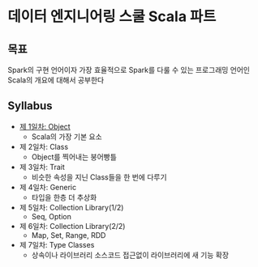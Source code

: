 # 데이터 엔지니어링 스쿨 Scala 파트

## 목표

Spark의 구현 언어이자 가장 효율적으로 Spark를 다룰 수 있는 프로그래밍 언어인 Scala의 개요에 대해서 공부한다

## Syllabus

* [제 1일차: Object](/Class1.html)
  * Scala의 가장 기본 요소
* 제 2일차: Class
  * Object를 찍어내는 붕어빵틀
* 제 3일차: Trait
  * 비슷한 속성을 지닌 Class들을 한 번에 다루기
* 제 4일차: Generic
  * 타입을 한층 더 추상화
* 제 5일차: Collection Library(1/2)
  * Seq, Option
* 제 6일차: Collection Library(2/2)
  * Map, Set, Range, RDD
* 제 7일차: Type Classes
  * 상속이나 라이브러리 소스코드 접근없이 라이브러리에 새 기능 확장
